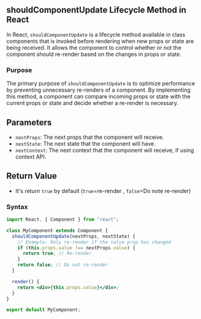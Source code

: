 ## shouldComponentUpdate Lifecycle Method in React

In React, `shouldComponentUpdate` is a lifecycle method available in class components that is invoked before rendering when new props or state are being received. It allows the component to control whether or not the component should re-render based on the changes in props or state.

### Purpose

The primary purpose of `shouldComponentUpdate` is to optimize performance by preventing unnecessary re-renders of a component. By implementing this method, a component can compare incoming props or state with the current props or state and decide whether a re-render is necessary.

## Parameters

- `nextProps`: The next props that the component will receive.
- `nextState`: The next state that the component will have.
- `nextContext`: The next context that the component will receive, if using context API.

## Return Value

- It's return `true` by default (`true`=re-render , `false`=Do note re-render)

### Syntax

```jsx
import React, { Component } from "react";

class MyComponent extends Component {
  shouldComponentUpdate(nextProps, nextState) {
    // Example: Only re-render if the value prop has changed
    if (this.props.value !== nextProps.value) {
      return true; // Re-render
    }
    return false; // Do not re-render
  }

  render() {
    return <div>{this.props.value}</div>;
  }
}

export default MyComponent;
```
